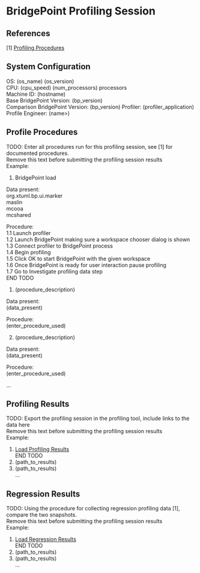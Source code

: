 # BridgePoint Profiling Session

References
--------
[1] [Profiling Procedures](https://github.com/xtuml/bridgepoint/doc-bridgepoint/process/profiling/BridgePoint_Profiling.md)   

System Configuration
-----------
OS: (os_name) (os_version)   
CPU: (cpu_speed) (num_processors) processors   
Machine ID: (hostname)   
Base BridgePoint Version: (bp_version)   
Comparison BridgePoint Version: (bp_version)
Profiler: (profiler_application)   
Profile Engineer: (name>)   

Profile Procedures
----------------------
TODO: Enter all procedures run for this profiling session, see [1] for documented procedures.   
      Remove this text before submitting the profiling session results   
      Example:   
1. BridgePoint load   

Data present:   
org.xtuml.bp.ui.marker   
maslin   
mcooa   
mcshared   

Procedure:   
1.1 Launch profiler   
1.2 Launch BridgePoint making sure a workspace chooser dialog is shown   
1.3 Connect profiler to BridgePoint process   
1.4 Begin profiling   
1.5 Click OK to start BridgePoint with the given workspace   
1.6 Once BridgePoint is ready for user interaction pause profiling   
1.7 Go to Investigate profiling data step   
END TODO   

1. (procedure_description)   

Data present:   
(data_present)   

Procedure:   
(enter_procedure_used)   

2. (procedure_description)    

Data present:   
(data_present)   

Procedure:   
(enter_procedure_used)   

...    

Profiling Results   
-------------
TODO: Export the profiling session in the profiling tool, include links to the data here   
      Remove this text before submitting the profiling session results   
      Example:   
1. [Load Profiling Results](https://github.com/xtuml/bridgepoint/doc-bridgepoint/checklists/6.0/9111_profiling.html)   
END TODO   
1. (path_to_results)   
2. (path_to_results)   
...   

Regression Results   
---------
TODO: Using the procedure for collecting regression profiling data [1], compare the two snapshots.   
      Remove this text before submitting the profiling session results   
      Example:   
1. [Load Regression Results](https://github.com/xtuml/bridgepoint/doc-bridgepoint/checklists/6.0/9111_regression_comparison.html)   
END TODO   
1. (path_to_results)   
2. (path_to_results)    
...    
